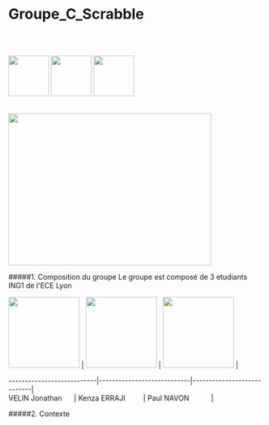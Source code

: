 # Groupe_C_Scrabble
```cs
                                                                          PROJET SCRABBLE
```
&nbsp; &nbsp; &nbsp; &nbsp; &nbsp; &nbsp; &nbsp; &nbsp; &nbsp; &nbsp; &nbsp; &nbsp; &nbsp; &nbsp; &nbsp; &nbsp; &nbsp; &nbsp; &nbsp; &nbsp; &nbsp; &nbsp; &nbsp; &nbsp; &nbsp; &nbsp; &nbsp; &nbsp; &nbsp; &nbsp; &nbsp; &nbsp; &nbsp; &nbsp; &nbsp; &nbsp; &nbsp; &nbsp; &nbsp; &nbsp; &nbsp; &nbsp; &nbsp; &nbsp; &nbsp; &nbsp; &nbsp; &nbsp; &nbsp; &nbsp; &nbsp; &nbsp; &nbsp; &nbsp; &nbsp; &nbsp; &nbsp; &nbsp; &nbsp; &nbsp; &nbsp; &nbsp; 
<img src="https://www.pngfactory.net/_png/_1605654412/21118-bubka-lettrescrabbleE.png" width="80" height="80" /> <img src="https://www.pngfactory.net/png/21116/lettre-scrabble-C/download-ico" width="80" height="80" /> <img src="https://www.pngfactory.net/_png/_1605654412/21118-bubka-lettrescrabbleE.png" width="80" height="80" />

&nbsp; &nbsp; &nbsp; &nbsp; &nbsp; &nbsp; &nbsp; &nbsp; &nbsp; &nbsp; &nbsp; &nbsp; &nbsp; &nbsp; &nbsp; &nbsp; &nbsp; &nbsp; &nbsp; &nbsp; &nbsp; &nbsp; &nbsp; &nbsp; &nbsp; &nbsp; &nbsp; &nbsp; &nbsp; &nbsp; &nbsp; &nbsp; &nbsp; &nbsp; &nbsp; &nbsp; &nbsp; &nbsp; &nbsp; &nbsp; &nbsp; &nbsp; &nbsp; &nbsp; &nbsp; &nbsp; &nbsp; &nbsp; &nbsp; &nbsp; &nbsp; &nbsp; &nbsp; <img src="https://lh3.googleusercontent.com/qgFIwDrbiKmk4VHi-WASd6C_l5KIbVMabihQcC5cpG98gPO_uTD_OO2LVE6QOdvmLRA8awgAJgVIyaf1fJQi9ZXi9YGuu900=s750" width="400" height="300" />

#####1. Composition du groupe 
Le groupe est composé de 3 etudiants ING1 de l'ECE Lyon<br />

<img src="https://www.dropbox.com/s/i4nnp7l4jcnug0q/Photo_Jojo.png?dl=1" width="140" height="140" />
  | <img src="https://www.dropbox.com/s/i4nnp7l4jcnug0q/Photo_Jojo.png?dl=1" width="140" height="140" />
  | <img src="https://www.dropbox.com/s/i4nnp7l4jcnug0q/Photo_Jojo.png?dl=1" width="140" height="140" /> |

---------------------------|----------------------------|----------------------------|<br />
VELIN Jonathan &nbsp; &nbsp; &nbsp;| Kenza ERRAJI &nbsp; &nbsp; &nbsp; &nbsp; | Paul NAVON &nbsp; &nbsp; &nbsp; &nbsp; &nbsp; |

#####2. Contexte 
